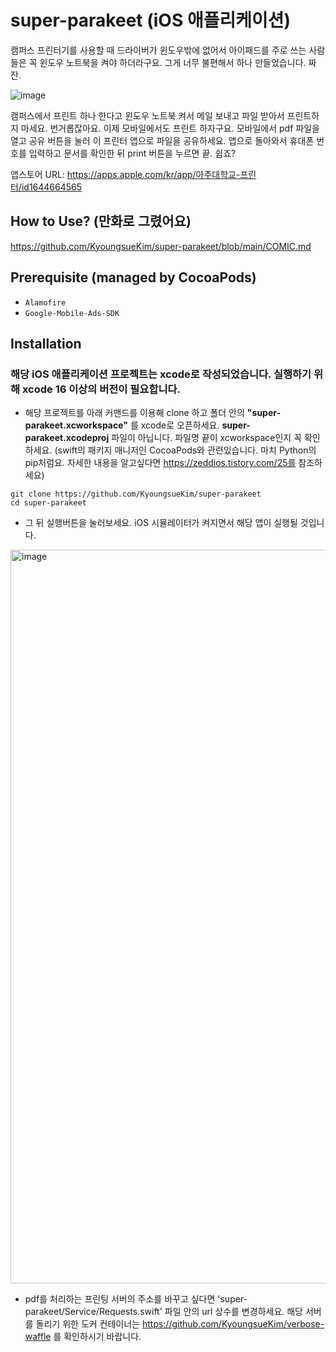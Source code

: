 # super-parakeet (iOS 애플리케이션)
캠퍼스 프린터기를 사용할 때 드라이버가 윈도우밖에 없어서 아이패드를 주로 쓰는 사람들은 꼭 윈도우 노트북을 켜야 하더라구요. 그게 너무 불편해서 하나 만들었습니다. 짜잔. 

![image](https://user-images.githubusercontent.com/61102713/198850376-cd9291b6-df8a-4084-bc3a-d030c2df57b3.png)

캠퍼스에서 프린트 하나 한다고 윈도우 노트북 켜서 메일 보내고 파일 받아서 프린트하지 마세요. 번거롭잖아요. 이제 모바일에서도 프린트 하자구요.
모바일에서 pdf 파일을 열고 공유 버튼을 눌러 이 프린터 앱으로 파일을 공유하세요. 앱으로 돌아와서 휴대폰 번호를 입력하고 문서를 확인한 뒤 print 버튼을 누르면 끝. 쉽죠?

앱스토어 URL: https://apps.apple.com/kr/app/아주대학교-프린터/id1644664565
## How to Use? (만화로 그렸어요)
https://github.com/KyoungsueKim/super-parakeet/blob/main/COMIC.md
## Prerequisite (managed by CocoaPods)
* `Alamofire`
* `Google-Mobile-Ads-SDK`
## Installation
### 해당 iOS 애플리케이션 프로젝트는 xcode로 작성되었습니다. 실행하기 위해 xcode 16 이상의 버전이 필요합니다. 
* 해당 프로젝트를 아래 커맨드를 이용해 clone 하고 폴더 안의 **"super-parakeet.xcworkspace"** 를 xcode로 오픈하세요. **super-parakeet.xcodeproj** 파일이 아닙니다. 
파일명 끝이 xcworkspace인지 꼭 확인하세요. (swift의 패키지 매니저인 CocoaPods와 관련있습니다. 마치 Python의 pip처럼요. 자세한 내용을 알고싶다면 https://zeddios.tistory.com/25를 참조하세요)
```
git clone https://github.com/KyoungsueKim/super-parakeet
cd super-parakeet
```
* 그 뒤 실행버튼을 눌러보세요. iOS 시뮬레이터가 켜지면서 해당 앱이 실행될 것입니다. 
<img width="1174" alt="image" src="https://user-images.githubusercontent.com/61102713/198851078-fb247c78-0562-4a32-9b0d-ef8651bab7c1.png">

* pdf를 처리하는 프린팅 서버의 주소를 바꾸고 싶다면 'super-parakeet/Service/Requests.swift' 파일 안의 url 상수를 변경하세요. 해당 서버를 돌리기 위한 도커 컨테이너는 https://github.com/KyoungsueKim/verbose-waffle 를 확인하시기 바랍니다.
